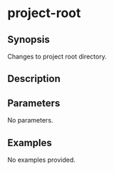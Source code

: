 # project-root

## Synopsis

Changes to project root directory.

## Description



## Parameters
No parameters.
## Examples
No examples provided.
